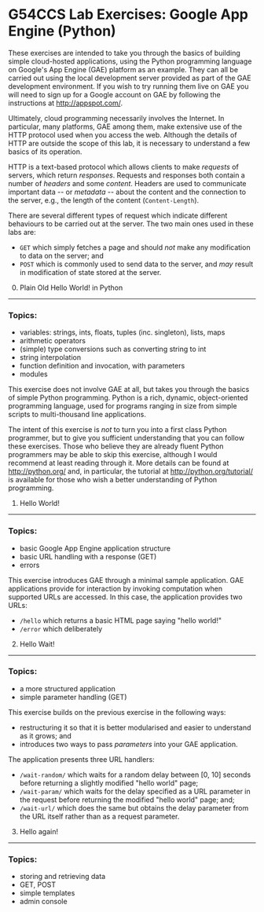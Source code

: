G54CCS Lab Exercises: Google App Engine (Python)
================================================

These exercises are intended to take you through the basics of
building simple cloud-hosted applications, using the Python
programming language on Google's App Engine (GAE) platform as an
example.  They can all be carried out using the local development
server provided as part of the GAE development environment.  If you
wish to try running them live on GAE you will need to sign up for a
Google account on GAE by following the instructions at
<http://appspot.com/>.

Ultimately, cloud programming necessarily involves the Internet.  In
particular, many platforms, GAE among them, make extensive use of the
HTTP protocol used when you access the web.  Although the details of
HTTP are outside the scope of this lab, it is necessary to understand
a few basics of its operation. 

HTTP is a text-based protocol which allows clients to make _requests_
of servers, which return _responses_.  Requests and responses both
contain a number of _headers_ and some _content_.  Headers are used to
communicate important data -- or _metadata_ -- about the content and
the connection to the server, e.g., the length of the content
(`Content-Length`).   

There are several different types of request which indicate different
behaviours to be carried out at the server.  The two main ones used in
these labs are: 
+ `GET` which simply fetches a page and should _not_ make any
  modification to data on the server; and
+ `POST` which is commonly used to send data to the server, and _may_
  result in modification of state stored at the server.


0. Plain Old Hello World! in Python
-----------------------------------

### Topics:
+ variables: strings, ints, floats, tuples (inc. singleton), lists,
  maps 
+ arithmetic operators
+ (simple) type conversions such as converting string to int
+ string interpolation
+ function definition and invocation, with parameters
+ modules
   
This exercise does not involve GAE at all, but takes you through the
basics of simple Python programming.  Python is a rich, dynamic,
object-oriented programming language, used for programs ranging in
size from simple scripts to multi-thousand line applications.  
                                                               
The intent of this exercise is _not_ to turn you into a first class
Python programmer, but to give you sufficient understanding that you
can follow these exercises.  Those who believe they are already fluent
Python programmers may be able to skip this exercise, although I would
recommend at least reading through it.  More details can be found at
<http://python.org/> and, in particular, the tutorial at
<http://python.org/tutorial/> is available for those who wish a better
understanding of Python programming. 
  
   
1. Hello World!
---------------

### Topics:
+ basic Google App Engine application structure
+ basic URL handling with a response (GET)
+ errors

This exercise introduces GAE through a minimal sample application.
GAE applications provide for interaction by invoking computation when
supported URLs are accessed.  In this case, the application provides
two URLs:

+ `/hello` which returns a basic HTML page saying "hello world!"
+ `/error` which deliberately


2. Hello Wait!
--------------

### Topics:
+ a more structured application 
+ simple parameter handling (GET)

This exercise builds on the previous exercise in the following ways:
+ restructuring it so that it is better modularised and easier to
  understand as it grows; and
+ introduces two ways to pass _parameters_ into your GAE application.

The application presents three URL handlers:
+ `/wait-random/` which waits for a random delay between [0, 10]
  seconds before returning a slightly modified "hello world" page;
+ `/wait-param/` which waits for the delay specified as a URL
  parameter in the request before returning the modified "hello world"
  page; and;
+ `/wait-url/` which does the same but obtains the delay parameter
  from the URL itself rather than as a request parameter.


3. Hello again!
---------------

### Topics:
+ storing and retrieving data
+ GET, POST
+ simple templates
+ admin console


<!--
4. Hello for the final time!
   + maintaining state via tickets 

5. Hello Mashup!
   + simple use of web services eg., twitter search
-->   
